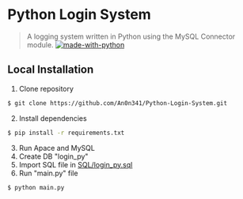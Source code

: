 # Python Login System
> A logging system written in Python using the MySQL Connector module. [![made-with-python](https://img.shields.io/badge/Made%20with-Python-1f425f.svg)](https://www.python.org/)

## Local Installation

1. Clone repository

```sh
$ git clone https://github.com/An0n341/Python-Login-System.git
```

2. Install dependencies

```sh
$ pip install -r requirements.txt
```

3. Run Apace and MySQL
4. Create DB "login_py"
5. Import SQL file in [SQL/login_py.sql](sql/login_py.sql)
6. Run "main.py" file
```sh
$ python main.py
```
